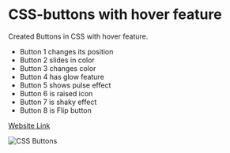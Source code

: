 # CSS-buttons with hover feature

Created Buttons in CSS with hover feature.
 
<ul>
                        <li> Button 1 changes its position </li>
                        <li> Button 2 slides in color </li>
                        <li> Button 3 changes color </li>
                        <li> Button 4 has glow feature </li>
                        <li> Button 5 shows pulse effect </li>
                        <li> Button 6 is raised icon </li>
                        <li> Button 7 is shaky effect </li>
                        <li> Button 8 is Flip button </li>
                    </ul>

[Website Link](https://buttons-css.netlify.app/)

![CSS Buttons](https://user-images.githubusercontent.com/77884951/187880226-4dd24fee-fcb6-4e01-9904-982d73301325.PNG)
